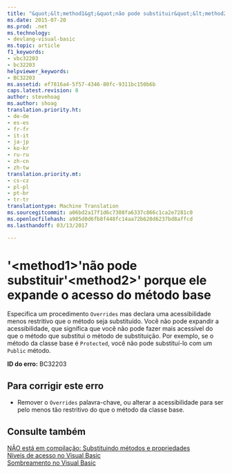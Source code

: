 ```yaml
---
title: "&quot;&lt;method1&gt;&quot;não pode substituir&quot;&lt;method2&gt;&quot; porque ele expande o acesso do método base | Documentos do Microsoft"
ms.date: 2015-07-20
ms.prod: .net
ms.technology:
- devlang-visual-basic
ms.topic: article
f1_keywords:
- vbc32203
- bc32203
helpviewer_keywords:
- BC32203
ms.assetid: ef7816a4-5f57-4346-80fc-9311bc150b6b
caps.latest.revision: 8
author: stevehoag
ms.author: shoag
translation.priority.ht:
- de-de
- es-es
- fr-fr
- it-it
- ja-jp
- ko-kr
- ru-ru
- zh-cn
- zh-tw
translation.priority.mt:
- cs-cz
- pl-pl
- pt-br
- tr-tr
translationtype: Machine Translation
ms.sourcegitcommit: a06bd2a17f1d6c7308fa6337c866c1ca2e7281c0
ms.openlocfilehash: a985d0d6fb8f448fc14aa72b620d6237bd8affcd
ms.lasthandoff: 03/13/2017

---
```

# <a name="39ltmethod1gt39-cannot-override-39ltmethod2gt39-because-it-expands-the-access-of-the-base-method"></a>'&lt;method1&gt;'não pode substituir'&lt;method2&gt;' porque ele expande o acesso do método base
Especifica um procedimento `Overrides` mas declara uma acessibilidade menos restritivo que o método seja substituído. Você não pode expandir a acessibilidade, que significa que você não pode fazer mais acessível do que o método que substitui o método de substituição. Por exemplo, se o método da classe base é `Protected`, você não pode substituí-lo com um `Public` método.  
  
 **ID do erro:** BC32203  
  
## <a name="to-correct-this-error"></a>Para corrigir este erro  
  
-   Remover o `Overrides` palavra-chave, ou alterar a acessibilidade para ser pelo menos tão restritivo do que o método da classe base.  
  
## <a name="see-also"></a>Consulte também  
 [NÃO está em compilação: Substituindo métodos e propriedades](http://msdn.microsoft.com/en-us/2167e8f5-1225-4b13-9ebd-02591ba90213)   
 [Níveis de acesso no Visual Basic](../../visual-basic/programming-guide/language-features/declared-elements/access-levels.md)   
 [Sombreamento no Visual Basic](../../visual-basic/programming-guide/language-features/declared-elements/shadowing.md)
